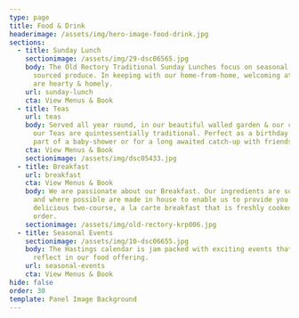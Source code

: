 ```yaml
---
type: page
title: Food & Drink
headerimage: /assets/img/hero-image-food-drink.jpg
sections:
  - title: Sunday Lunch
    sectionimage: /assets/img/29-dsc06565.jpg
    body: The Old Rectory Traditional Sunday Lunches focus on seasonal, locally
      sourced produce. In keeping with our home-from-home, welcoming atmosphere
      are hearty & homely.
    url: sunday-lunch
    cta: View Menus & Book
  - title: Teas
    url: teas
    body: Served all year round, in our beautiful walled garden & our cosy lounge,
      our Teas are quintessentially traditional. Perfect as a birthday treat, as
      part of a baby-shower or for a long awaited catch-up with friends.
    cta: View Menus & Book
    sectionimage: /assets/img/dsc05433.jpg
  - title: Breakfast
    url: breakfast
    cta: View Menus & Book
    body: We are passionate about our Breakfast. Our ingredients are sourced locally
      and where possible are made in house to enable us to provide you with a
      delicious two-course, a la carte breakfast that is freshly cooked to
      order.
    sectionimage: /assets/img/old-rectory-krp006.jpg
  - title: Seasonal Events
    sectionimage: /assets/img/10-dsc06655.jpg
    body: The Hastings calendar is jam packed with exciting events that we love to
      reflect in our food offering.
    url: seasonal-events
    cta: View Menus & Book
hide: false
order: 30
template: Panel Image Background
---
```

